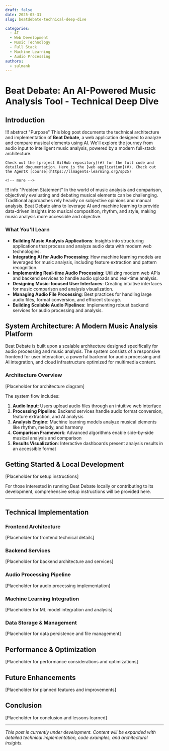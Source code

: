 ```yaml
---
draft: false
date: 2025-05-31
slug: beatdebate-technical-deep-dive

categories:
  - AI
  - Web Development
  - Music Technology
  - Full Stack
  - Machine Learning
  - Audio Processing
authors:
  - sulmank
---
```


# Beat Debate: An AI-Powered Music Analysis Tool - Technical Deep Dive

## Introduction

!!! abstract "Purpose"
    This blog post documents the technical architecture and implementation of **Beat Debate**, a web application designed to analyze and compare musical elements using AI. We'll explore the journey from audio input to intelligent music analysis, powered by a modern full-stack architecture.

    Check out the [project GitHub repository](#) for the full code and detailed documentation. Here is the [web application](#). Check out the AgentX [course](https://llmagents-learning.org/sp25)

    <!-- more -->

!!! info "Problem Statement"
    In the world of music analysis and comparison, objectively evaluating and debating musical elements can be challenging. Traditional approaches rely heavily on subjective opinions and manual analysis. Beat Debate aims to leverage AI and machine learning to provide data-driven insights into musical composition, rhythm, and style, making music analysis more accessible and objective.

### **What You'll Learn**

*   **Building Music Analysis Applications**: Insights into structuring applications that process and analyze audio data with modern web technologies.
*   **Integrating AI for Audio Processing**: How machine learning models are leveraged for music analysis, including feature extraction and pattern recognition.
*   **Implementing Real-time Audio Processing**: Utilizing modern web APIs and backend services to handle audio uploads and real-time analysis.
*   **Designing Music-focused User Interfaces**: Creating intuitive interfaces for music comparison and analysis visualization.
*   **Managing Audio File Processing**: Best practices for handling large audio files, format conversion, and efficient storage.
*   **Building Scalable Audio Pipelines**: Implementing robust backend services for audio processing and analysis.

## System Architecture: A Modern Music Analysis Platform

Beat Debate is built upon a scalable architecture designed specifically for audio processing and music analysis. The system consists of a responsive frontend for user interaction, a powerful backend for audio processing and AI integration, and cloud infrastructure optimized for multimedia content.

### Architecture Overview
[Placeholder for architecture diagram]

The system flow includes:

1.  **Audio Input**: Users upload audio files through an intuitive web interface
2.  **Processing Pipeline**: Backend services handle audio format conversion, feature extraction, and AI analysis
3.  **Analysis Engine**: Machine learning models analyze musical elements like rhythm, melody, and harmony
4.  **Comparison Framework**: Advanced algorithms enable side-by-side musical analysis and comparison
5.  **Results Visualization**: Interactive dashboards present analysis results in an accessible format

## Getting Started & Local Development

[Placeholder for setup instructions]

For those interested in running Beat Debate locally or contributing to its development, comprehensive setup instructions will be provided here.

---

## Technical Implementation

### Frontend Architecture
[Placeholder for frontend technical details]

### Backend Services  
[Placeholder for backend architecture and services]

### Audio Processing Pipeline
[Placeholder for audio processing implementation]

### Machine Learning Integration
[Placeholder for ML model integration and analysis]

### Data Storage & Management
[Placeholder for data persistence and file management]

## Performance & Optimization

[Placeholder for performance considerations and optimizations]

## Future Enhancements

[Placeholder for planned features and improvements]

## Conclusion

[Placeholder for conclusion and lessons learned]

---

*This post is currently under development. Content will be expanded with detailed technical implementation, code examples, and architectural insights.* 